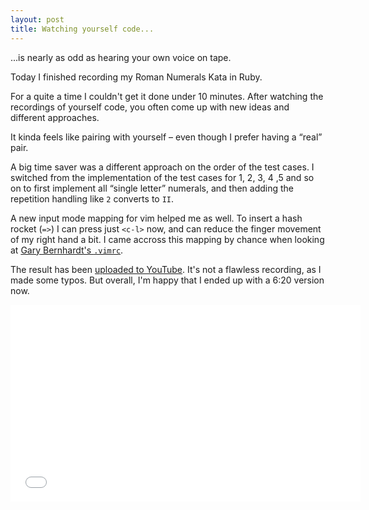 ```yaml
---
layout: post
title: Watching yourself code...
---
```


...is nearly as odd as hearing your own voice on tape.

Today I finished recording my Roman Numerals Kata in Ruby.

For a quite a time I couldn't get it done under 10 minutes. After watching the recordings of yourself code, you often come up with new ideas and different approaches.

It kinda feels like pairing with yourself &ndash; even though I prefer having a &ldquo;real&rdquo; pair.

A big time saver was a different approach on the order of the test cases. I switched from the implementation of the test cases for 1, 2, 3, 4 ,5 and so on to first implement all &ldquo;single letter&rdquo; numerals, and then adding the repetition handling like `2` converts to `II`.

A new input mode mapping for vim helped me as well. To insert a hash rocket (`=>`) I  can press just `<c-l>` now, and can reduce the finger movement of my right hand a bit. I came accross this mapping by chance when looking at [Gary Bernhardt's `.vimrc`](https://github.com/garybernhardt/dotfiles/blob/master/.vimrc#L141).

The result has been [uploaded to YouTube](https://www.youtube.com/watch?v=aDcfYI8atgY).
It's not a flawless recording, as I made some typos. But overall, I'm happy that I ended up with a 6:20 version now.

<iframe width="560" height="315" src="//www.youtube.com/embed/aDcfYI8atgY" frameborder="0" allowfullscreen></iframe>

